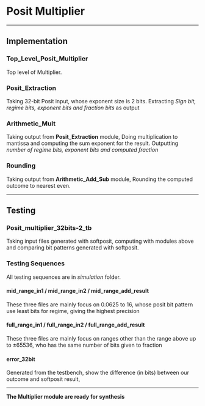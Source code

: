 #   Posit Multiplier

---

##  Implementation

### Top_Level_Posit_Multiplier
Top level of Multiplier.

### Posit_Extraction
Taking 32-bit Posit input, whose exponent size is 2 bits.
Extracting *Sign bit, regime bits, exponent bits and fraction bits* as output

### Arithmetic_Mult
Taking output from **Posit_Extraction** module, 
Doing multiplication to mantissa and computing the sum exponent for the result.
Outputting *number of regime bits, exponent bits and computed fraction*

### Rounding
Taking output from **Arithmetic_Add_Sub** module,
Rounding the computed outcome to nearest even.

---

##  Testing

### Posit_multiplier_32bits-2_tb
Taking input files generated with softposit, 
computing with modules above and comparing bit patterns generated with softposit.

### Testing Sequences
All testing sequences are in *simulation* folder.

####    mid_range_in1 / mid_range_in2 / mid_range_add_result

These three files are mainly focus on 0.0625 to 16, whose posit bit pattern use least bits for regime, giving the highest precision

####    full_range_in1 / full_range_in2 / full_range_add_result

These three files are mainly focus on ranges other than the range above up to ±65536, who has the same number of bits given to fraction

####    error_32bit
Generated from the testbench, show the difference (in bits) between our outcome and softposit result,

---
**The Multiplier module are ready for synthesis**